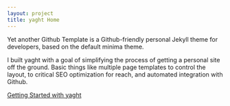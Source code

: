 ```yaml
---
layout: project
title: yaght Home
---
```


Yet another Github Template is a Github-friendly personal Jekyll theme for developers, based on the default minima theme.

I built yaght with a goal of simplifying the process of getting a personal site off the ground. Basic things like multiple page templates to control the layout, to critical SEO optimization for reach, and automated integration with Github.

[Getting Started with yaght](/yaght/general/getting-started-with-yaght)
